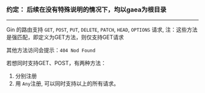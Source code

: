 ### 约定： 后续在没有特殊说明的情况下，均以gaea为根目录
------

Gin 的路由支持 `GET`, `POST`, `PUT`, `DELETE`, `PATCH`, `HEAD`, `OPTIONS` 请求, 注：这些方法是强匹配，即定义为GET方法，则仅支持GET请求

其他方法访问会提示：`404 Nod Found` 

若想同时支持GET、POST，有两种方法：
1. 分别注册
2. 用 `Any`注册, 可以同时支持以上的所有请求。

